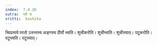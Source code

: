 ```yaml
---
index:  7.4.26
sutra:  च्वौ च
vritti:  kashika 
---
```


च्विप्रत्यये परतो ऽजन्तस्य अङ्गस्य दीर्घो भवति। शुचीकरोति। शुचीभवति। शुचीस्यात्। पटूकरोति। पटूभवति। पटूस्यात्।

